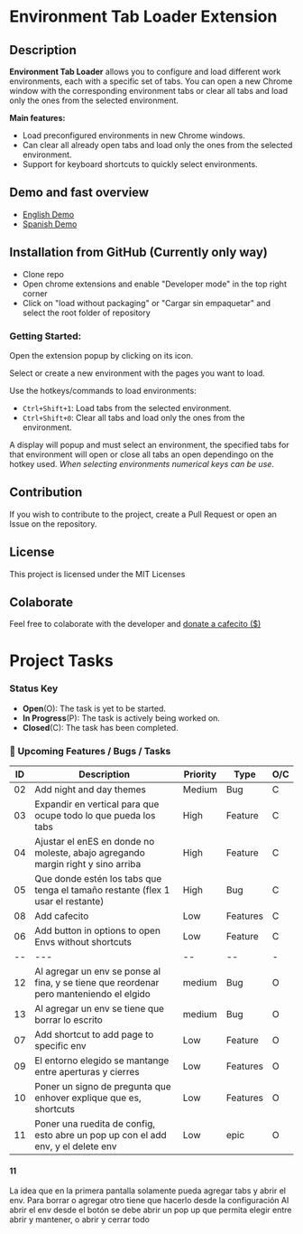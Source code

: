 # Environment Tab Loader Extension

## Description

**Environment Tab Loader** allows you to configure and load different work environments, each with a specific set of tabs. You can open a new Chrome window with the corresponding environment tabs or clear all tabs and load only the ones from the selected environment.

**Main features:**

- Load preconfigured environments in new Chrome windows.
- Can clear all already open tabs and load only the ones from the selected environment.
- Support for keyboard shortcuts to quickly select environments.

## Demo and fast overview

- [English Demo](ss)
- [Spanish Demo](ss)

## Installation from GitHub (Currently only way)

- Clone repo
- Open chrome extensions and enable "Developer mode" in the top right corner
- Click on "load without packaging" or "Cargar sin empaquetar" and select the root folder of repository

### Getting Started:

Open the extension popup by clicking on its icon.

Select or create a new environment with the pages you want to load.

Use the hotkeys/commands to load environments:

- `Ctrl+Shift+1`: Load tabs from the selected environment.
- `Ctrl+Shift+0`: Clear all tabs and load only the ones from the environment.

A display will popup and must select an environment, the specified tabs for that environment will open or close all tabs an open dependingo on the hotkey used. _When selecting environments numerical keys can be use_.

## Contribution

If you wish to contribute to the project, create a Pull Request or open an Issue on the repository.

## License

This project is licensed under the MIT Licenses

## Colaborate

Feel free to colaborate with the developer and [donate a cafecito ($)](https://cafecito.app/juanfraherrero)

# Project Tasks

### Status Key

- **Open**(O): The task is yet to be started.
- **In Progress**(P): The task is actively being worked on.
- **Closed**(C): The task has been completed.

### 🚀 Upcoming Features / Bugs / Tasks

| ID  | Description                                                                             | Priority | Type     | O/C |
| --- | --------------------------------------------------------------------------------------- | -------- | -------- | --- |
| 02  | Add night and day themes                                                                | Medium   | Bug      | C   |
| 03  | Expandir en vertical para que ocupe todo lo que pueda los tabs                          | High     | Feature  | C   |
| 04  | Ajustar el enES en donde no moleste, abajo agregando margin right y sino arriba         | High     | Feature  | C   |
| 05  | Que donde estén los tabs que tenga el tamaño restante (flex 1 usar el restante)         | High     | Bug      | C   |
| 08  | Add cafecito                                                                            | Low      | Features | C   |
| 06  | Add button in options to open Envs without shortcuts                                    | Low      | Feature  | C   |
| --  | ---                                                                                     | --       | --       | -   |
| 12  | Al agregar un env se ponse al fina, y se tiene que reordenar pero manteniendo el elgido | medium   | Bug      | O   |
| 13  | Al agregar un env se tiene que borrar lo escrito                                        | medium   | Bug      | O   |
| 07  | Add shortcut to add page to specific env                                                | Low      | Feature  | O   |
| 09  | El entorno elegido se mantange entre aperturas y cierres                                | Low      | Features | O   |
| 10  | Poner un signo de pregunta que enhover explique que es, shortcuts                       | Low      | Features | O   |
| 11  | Poner una ruedita de config, esto abre un pop up con el add env, y el delete env        | Low      | epic     | O   |

#### 11

La idea que en la primera pantalla solamente pueda agregar tabs y abrir el env.
Para borrar o agregar otro tiene que hacerlo desde la configuración
Al abrir el env desde el botón se debe abrir un pop up que permita elegir entre abrir y mantener, o abrir y cerrar todo
